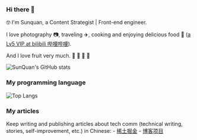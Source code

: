 ### Hi there 👋

 🤓 I'm Sunquan, a Content Strategist | Front-end engineer.
 
 I love photography 📷, traveling ✈️, cooking and enjoying delicious food 🥘 ([a Lv5 VIP at bilibili 哔哩哔哩](https://space.bilibili.com/102302837/audio)).
 
 And I love fruit very much. 🍎 🍓 🥭 🥝
 
 ![SunQuan's GitHub stats](https://github-readme-stats.vercel.app/api?username=SunQuan96&show_icons=true&theme=tokyonight&count_private=true&hide=stars,prs,contribs)

 
### My programming language

 ![Top Langs](https://github-readme-stats.vercel.app/api/top-langs/?username=SunQuan96)


### My articles
 Keep writing and publishing articles about tech comm (technical writing, stories, self-improvement, etc.) in Chinese:
    - [稀土掘金](https://juejin.cn/user/1852022288029063)
    - [博客项目](https://res.cloudinary.com/lilian-photos/image/upload/v1585391408/cover/wechat-qrcode-scan-to-follow.jpg)


